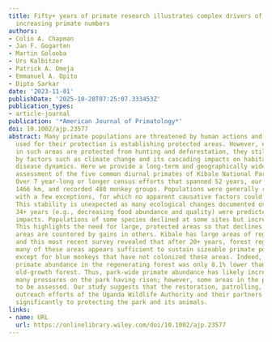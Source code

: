 ```yaml
---
title: Fifty+ years of primate research illustrates complex drivers of abundance and
  increasing primate numbers
authors:
- Colin A. Chapman
- Jan F. Gogarten
- Martin Golooba
- Urs Kalbitzer
- Patrick A. Omeja
- Emmanuel A. Opito
- Dipto Sarkar
date: '2023-11-01'
publishDate: '2025-10-28T07:25:07.333453Z'
publication_types:
- article-journal
publication: '*American Journal of Primatology*'
doi: 10.1002/ajp.23577
abstract: Many primate populations are threatened by human actions and a central tool
  used for their protection is establishing protected areas. However, even if populations
  in such areas are protected from hunting and deforestation, they still may be threatened
  by factors such as climate change and its cascading impacts on habitat quality and
  disease dynamics. Here we provide a long‐term and geographically widespread population
  assessment of the five common diurnal primates of Kibale National Park, Uganda.
  Over 7 year‐long or longer census efforts that spanned 52 years, our team walked
  1466 km, and recorded 480 monkey groups. Populations were generally relatively stable
  with a few exceptions, for which no apparent causative factors could be identified.
  This stability is unexpected as many ecological changes documented over the last
  34+ years (e.g., decreasing food abundance and quality) were predicted to have negative
  impacts. Populations of some species declined at some sites but increased at others.
  This highlights the need for large, protected areas so that declines in particular
  areas are countered by gains in others. Kibale has large areas of regenerating forest
  and this most recent survey revealed that after 20+ years, forest regeneration in
  many of these areas appears sufficient to sustain sizeable primate populations,
  except for blue monkeys that have not colonized these areas. Indeed, the average
  primate abundance in the regenerating forest was only 8.1% lower than in neighboring
  old‐growth forest. Thus, park‐wide primate abundance has likely increased, despite
  many pressures on the park having risen; however, some areas in the park remain
  to be assessed. Our study suggests that the restoration, patrolling, and community
  outreach efforts of the Uganda Wildlife Authority and their partners have contributed
  significantly to protecting the park and its animals.
links:
- name: URL
  url: https://onlinelibrary.wiley.com/doi/10.1002/ajp.23577
---
```

